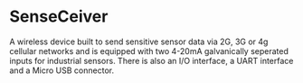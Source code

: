 # SenseCeiver
A wireless device built to send sensitive sensor data via 2G, 3G or 4g cellular networks and is equipped with two 4-20mA galvanically seperated inputs for industrial sensors. There is also an I/O interface, a UART interface and a Micro USB connector.
